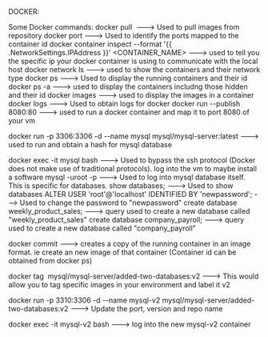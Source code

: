 DOCKER: 


Some Docker commands: 
docker pull <image> ---> Used to pull images from repository
docker port <container id> ---> Used to identify the ports mapped to the container id
docker container inspect --format '{{ .NetworkSettings.IPAddress }}' <CONTAINER_NAME> ---> used to tell you the specific ip your docker container is using to communicate with the local host
docker network ls ---> used to show the containers and their network type
docker ps ---> Used to display the running containers and their id
docker ps -a ---> used to display the containers includng those hidden and their id 
docker images ---> used to display the images in a container
docker logs <container id> ---> Used to obtain logs for docker 
docker run --publish 8080:80 <service> ---> used to run a docker container and map it to port 8080 of your vm

docker run -p 3306:3306 -d --name mysql mysql/mysql-server:latest ---> used to run and obtain a hash for mysql database 

docker exec -it mysql bash ---> Used to bypass the ssh protocol (Docker does not make use of traditional protocols). log into the vm to maybe install a software
mysql -uroot -p ---> Used to log into mysql database itself. This is specific for databases. 
show databases; ---> Used to show databases
ALTER USER 'root'@'localhost' IDENTIFIED BY 'newpassword'; ---> Used to change the password to "newpassword"
create database weekly_product_sales; ---> query used to create a new database called "weekly_product_sales"
create database company_payroll; ---> query used to create a new database called "company_payroll"

docker commit <container id> --->  creates a copy of the running container in an image format. ie create an new image of that container (Container id can be obtained from docker ps)

docker tag <IMAGE ID> mysql/mysql-server/added-two-databases:v2 ---> This would allow you to tag specific images in your environment and label it v2

docker run -p 3310:3306 -d --name mysql-v2 mysql/mysql-server/added-two-databases:v2 ---> Update the port, version and repo name

docker exec -it mysql-v2 bash ---> log into the new mysql-v2 container









